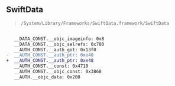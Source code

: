 ## SwiftData

> `/System/Library/Frameworks/SwiftData.framework/SwiftData`

```diff

   __DATA_CONST.__objc_imageinfo: 0x8
   __DATA_CONST.__objc_selrefs: 0x780
   __AUTH_CONST.__auth_got: 0x13f0
-  __AUTH_CONST.__auth_ptr: 0xe40
+  __AUTH_CONST.__auth_ptr: 0xe48
   __AUTH_CONST.__const: 0x4710
   __AUTH_CONST.__objc_const: 0x3868
   __AUTH.__objc_data: 0x208

```
